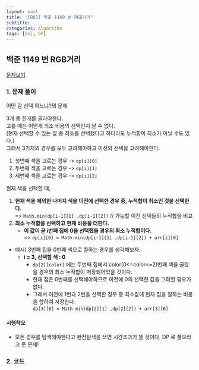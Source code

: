 ```yaml
---
layout: post
title: "[BOJ] 백준 1149 번 RGB거리"
subtitle:
categories: Algorithm
tags: [boj, DP]
---
```


## 백준 1149 번 RGB거리

[문제보기](https://www.acmicpc.net/problem/1149)

### 1. 문제 풀이

어떤 걸 선택 하느냐?의 문제   

3개 중 한개를 골라야한다.   
고를 때는 어떤게 최소 비용의 선택인지 알 수 없다.   
(현재 선택할 수 있는 값 중 최소를 선택했다고 하더라도 누적합이 최소가 아닐 수도 있다.)   
그래서 3가지의 경우를 모두 고려해야하고 이전의 선택을 고려해야한다.   

1. 첫번째 색을 고르는 경우 -> `dp[i][0]`
2. 두번째 색을 고르는 경우 -> `dp[i][1]`
3. 세번째 색을 고르는 경우 -> `dp[i][2]`

현재 색을 선택할 때, 
1. **현재 색을 제외한 나머지 색을 이전에 선택한 경우 중, 누적합이 최소인 것을 선택한다.**    
   => `Math.min(dp[i-1][1] ,dp[i-1][2])` // 가능할 이전 선택들의 누적합을 비교      
2. **최소 누적합을 선택하고 현재 비용을 더한다.**
   - **이 값이 곧 i번째 집에 0을 선택했을 경우의 최소 누적합이다.**    
   => `dp[i][0] = Math.min(dp[i-1][1] ,dp[i-1][2]) + arr[i][0]`    

- 예시)
 3번째 집을 0번째 색으로 칠하는 경우를 생각해보자.       
  - **i = 3, 선택할 색 : 0**    
    - `dp[2][color]` 에는 두번째 집에서 color(0<=color<=2)번째 색을 골랐을 경우의 최소 누적합이 저장되어있을 것이다.    
    - 현재 집은 0번째를 선택해야하므로 이전에 0의 선택한 값을 고려할 필요가 없다.    
    - 그래서 이전에 1번과 2번을 선택한 경우 중 최소값에 현재 집을 칠하는 비용을 합하여 저장한다.    
    `dp[3][0] = Math.min(dp[2][1] ,dp[2][2]) + arr[3][0]  `  



#### 시행착오
- 모든 경우를 탐색해야한다고 완전탐색을 쓰면 시간초과가 뜰 것이다. DP 로 풀으라고 준 문제!


 <span style='background-color:#fff5b1'>


### 2. 코드

<script src="https://gist.github.com/yeonui-0626/4e43cefcc751710d080eae5e9a3da8a7.js"></script>
